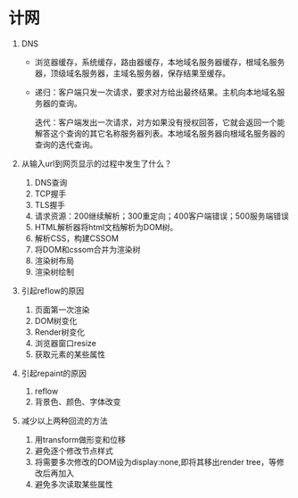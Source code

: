 <h1>计网</h1>

1. DNS

   - 浏览器缓存，系统缓存，路由器缓存，本地域名服务器缓存，根域名服务器，顶级域名服务器，主域名服务器，保存结果至缓存。

   - 递归：客户端只发一次请求，要求对方给出最终结果。主机向本地域名服务器的查询。

     迭代：客户端发出一次请求，对方如果没有授权回答，它就会返回一个能解答这个查询的其它名称服务器列表。本地域名服务器向根域名服务器的查询的迭代查询。

2. 从输入url到网页显示的过程中发生了什么？
   1. DNS查询
   2. TCP握手
   3. TLS握手
   4. 请求资源：200继续解析；300重定向；400客户端错误；500服务端错误
   5. HTML解析器将html文档解析为DOM树。
   6. 解析CSS，构建CSSOM
   7. 将DOM和cssom合并为渲染树
   8. 渲染树布局
   9. 渲染树绘制
3. 引起reflow的原因
   1. 页面第一次渲染
   2. DOM树变化
   3. Render树变化
   4. 浏览器窗口resize
   5. 获取元素的某些属性
4. 引起repaint的原因
   1. reflow
   2. 背景色、颜色、字体改变
5. 减少以上两种回流的方法
   1. 用transform做形变和位移
   2. 避免逐个修改节点样式
   3. 将需要多次修改的DOM设为display:none,即将其移出render tree，等修改后再加入
   4. 避免多次读取某些属性
